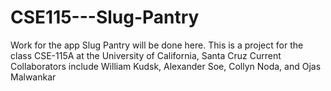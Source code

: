 # CSE115---Slug-Pantry
Work for the app Slug Pantry will be done here. This is a project for the class CSE-115A at the University of California, Santa Cruz
Current Collaborators include William Kudsk, Alexander Soe, Collyn Noda, and Ojas Malwankar
